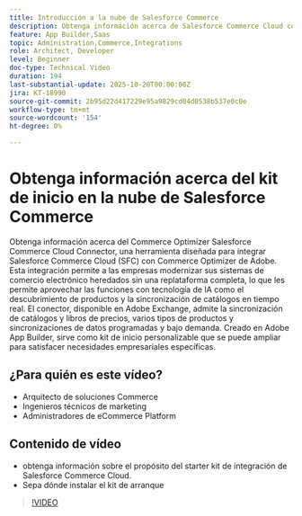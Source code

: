 ```yaml
---
title: Introducción a la nube de Salesforce Commerce
description: Obtenga información acerca de Salesforce Commerce Cloud con Adobe Commerce Optimizer mediante el conector SFC.
feature: App Builder,Saas
topic: Administration,Commerce,Integrations
role: Architect, Developer
level: Beginner
doc-type: Technical Video
duration: 194
last-substantial-update: 2025-10-20T00:00:00Z
jira: KT-18990
source-git-commit: 2b95d22d417229e95a9829cd04d0538b537e0c0e
workflow-type: tm+mt
source-wordcount: '154'
ht-degree: 0%

---
```



# Obtenga información acerca del kit de inicio en la nube de Salesforce Commerce

Obtenga información acerca del Commerce Optimizer Salesforce Commerce Cloud Connector, una herramienta diseñada para integrar Salesforce Commerce Cloud (SFC) con Commerce Optimizer de Adobe. Esta integración permite a las empresas modernizar sus sistemas de comercio electrónico heredados sin una replataforma completa, lo que les permite aprovechar las funciones con tecnología de IA como el descubrimiento de productos y la sincronización de catálogos en tiempo real. El conector, disponible en Adobe Exchange, admite la sincronización de catálogos y libros de precios, varios tipos de productos y sincronizaciones de datos programadas y bajo demanda. Creado en Adobe App Builder, sirve como kit de inicio personalizable que se puede ampliar para satisfacer necesidades empresariales específicas.

## ¿Para quién es este vídeo?

* Arquitecto de soluciones Commerce
* Ingenieros técnicos de marketing
* Administradores de eCommerce Platform

## Contenido de vídeo

* obtenga información sobre el propósito del starter kit de integración de Salesforce Commerce Cloud.
* Sepa dónde instalar el kit de arranque

>[!VIDEO](https://video.tv.adobe.com/v/3476016?captions=spa&learn=on)
